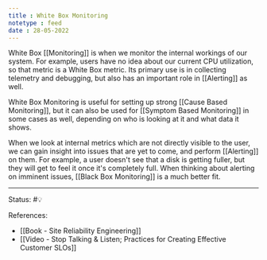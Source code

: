 ```yaml
---
title : White Box Monitoring
notetype : feed
date : 28-05-2022
---
```


White Box [[Monitoring]] is when we monitor the internal workings of our system. For example, users have no idea about our current CPU utilization, so that metric is a White Box metric. Its primary use is in collecting telemetry and debugging, but also has an important role in [[Alerting]] as well.

White Box Monitoring is useful for setting up strong [[Cause Based Monitoring]], but it can also be used for [[Symptom Based Monitoring]] in some cases as well, depending on who is looking at it and what data it shows.

When we look at internal metrics which are not directly visible to the user, we can gain insight into issues that are yet to come, and perform [[Alerting]] on them. For example, a user doesn't see that a disk is getting fuller, but they will get to feel it once it's completely full. When thinking about alerting on imminent issues, [[Black Box Monitoring]] is a much better fit.

-----

Status: #💡 

References:
- [[Book - Site Reliability Engineering]]
- [[Video - Stop Talking & Listen; Practices for Creating Effective Customer SLOs]]
